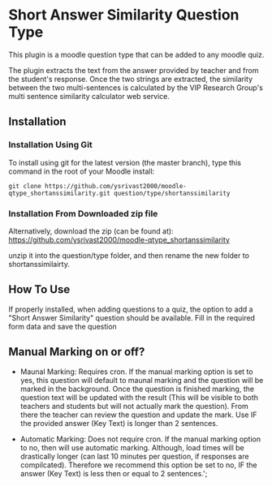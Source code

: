 # Short Answer Similarity Question Type

This plugin is a moodle question type that can be added to any moodle quiz.

The plugin extracts the text from the answer provided by teacher and from the student's response. Once the two strings are extracted, the similarity between the two multi-sentences is calculated by the VIP Research Group's multi sentence similarity calculator web service.

## Installation

### Installation Using Git 

To install using git for the latest version (the master branch), type this command in the
root of your Moodle install:

    git clone https://github.com/ysrivast2000/moodle-qtype_shortanssimilarity.git question/type/shortanssimilarity

### Installation From Downloaded zip file

Alternatively, download the zip (can be found at): https://github.com/ysrivast2000/moodle-qtype_shortanssimilarity

unzip it into the question/type folder, and then rename the new folder to shortanssimilairty.

## How To Use

If properly installed, when adding questions to a quiz, the option to add a "Short Answer Similarity" question should be available. Fill in the required form data and save the question

## Manual Marking on or off?

- Maunal Marking: Requires cron. If the manual marking option is set to yes, this question will default to maunal marking and the question will be marked in the background. Once the question is finished marking, the question text will be updated with the result (This will be visible to both teachers and students but will not actually mark the question). From there the teacher can review the question and update the mark. Use IF the provided answer (Key Text) is longer than 2 sentences.

- Automatic Marking: Does not require cron. If the manual marking option to no, then will use automatic marking. Although, load times will be drastically longer (can last 10 minutes per question, if responses are compilcated). Therefore we recommend this option be set to no, IF the answer (Key Text) is less then or equal to 2 sentences.';
